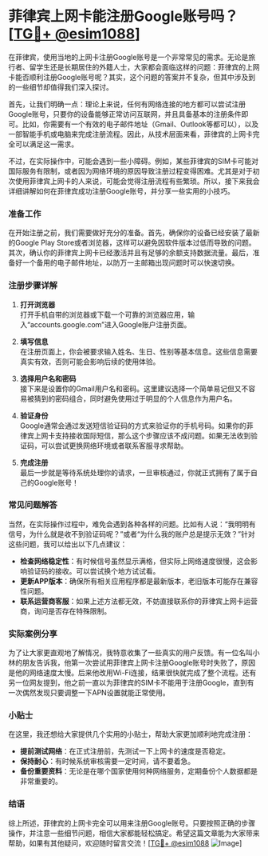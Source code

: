 # 菲律宾上网卡能注册Google账号吗？[[TG💪+ @esim1088](https://t.me/s/esim1088)]

在菲律宾，使用当地的上网卡注册Google账号是一个非常常见的需求。无论是旅行者、留学生还是长期居住的外籍人士，大家都会面临这样的问题：菲律宾的上网卡能否顺利注册Google账号呢？其实，这个问题的答案并不复杂，但其中涉及到的一些细节却值得我们深入探讨。

首先，让我们明确一点：理论上来说，任何有网络连接的地方都可以尝试注册Google账号，只要你的设备能够正常访问互联网，并且具备基本的注册条件即可。比如，你需要有一个有效的电子邮件地址（Gmail、Outlook等都可以），以及一部智能手机或电脑来完成注册流程。因此，从技术层面来看，菲律宾的上网卡完全可以满足这一需求。

不过，在实际操作中，可能会遇到一些小障碍。例如，某些菲律宾的SIM卡可能对国际服务有限制，或者因为网络环境的原因导致注册过程变得困难。尤其是对于初次使用菲律宾上网卡的人来说，可能会觉得注册流程有些繁琐。所以，接下来我会详细讲解如何在菲律宾成功注册Google账号，并分享一些实用的小技巧。

### 准备工作

在开始注册之前，我们需要做好充分的准备。首先，确保你的设备已经安装了最新的Google Play Store或者浏览器，这样可以避免因软件版本过低而导致的问题。其次，确认你的菲律宾上网卡已经激活并且有足够的余额支持数据流量。最后，准备好一个备用的电子邮件地址，以防万一主邮箱出现问题时可以快速切换。

### 注册步骤详解

1. **打开浏览器**  
   打开手机自带的浏览器或下载一个可靠的浏览器应用，输入“accounts.google.com”进入Google账户注册页面。

2. **填写信息**  
   在注册页面上，你会被要求输入姓名、生日、性别等基本信息。这些信息需要真实有效，否则可能会影响后续的使用体验。

3. **选择用户名和密码**  
   接下来是设置你的Gmail用户名和密码。这里建议选择一个简单易记但又不容易被猜到的密码组合，同时避免使用过于明显的个人信息作为用户名。

4. **验证身份**  
   Google通常会通过发送短信验证码的方式来验证你的手机号码。如果你的菲律宾上网卡支持接收国际短信，那么这个步骤应该不成问题。如果无法收到验证码，可以尝试更换网络环境或者联系客服寻求帮助。

5. **完成注册**  
   最后一步就是等待系统处理你的请求，一旦审核通过，你就正式拥有了属于自己的Google账号！

### 常见问题解答

当然，在实际操作过程中，难免会遇到各种各样的问题。比如有人说：“我明明有信号，为什么就是收不到验证码呢？”或者“为什么我的账户总是提示无效？”针对这些问题，我可以给出以下几点建议：

- **检查网络稳定性**：有时候信号虽然显示满格，但实际上网络速度很慢，这会影响验证码的接收。可以尝试换个地方试试看。
- **更新APP版本**：确保所有相关应用程序都是最新版本，老旧版本可能存在兼容性问题。
- **联系运营商客服**：如果上述方法都无效，不妨直接联系你的菲律宾上网卡运营商，询问是否存在特殊限制。

### 实际案例分享

为了让大家更直观地了解情况，我特意收集了一些真实的用户反馈。有一位名叫小林的朋友告诉我，他第一次尝试用菲律宾上网卡注册Google账号时失败了，原因是他的网络速度太慢。后来他改用Wi-Fi连接，结果很快就完成了整个流程。还有另一位网友提到，他之前一直以为菲律宾的SIM卡不能用于注册Google，直到有一次偶然发现只要调整一下APN设置就能正常使用。

### 小贴士

在这里，我还想给大家提供几个实用的小贴士，帮助大家更加顺利地完成注册：

- **提前测试网络**：在正式注册前，先测试一下上网卡的速度是否稳定。
- **保持耐心**：有时候系统审核需要一定时间，请不要着急。
- **备份重要资料**：无论是在哪个国家使用何种网络服务，定期备份个人数据都是非常重要的。

### 结语

综上所述，菲律宾的上网卡完全可以用来注册Google账号。只要按照正确的步骤操作，并注意一些细节问题，相信大家都能轻松搞定。希望这篇文章能为大家带来帮助，如果有其他疑问，欢迎随时留言交流！[[TG💪+ @esim1088](https://t.me/s/esim1088) ![Image](https://i.postimg.cc/4NQfJmqS/Snipaste-2025-05-13-00-14-12.png)]